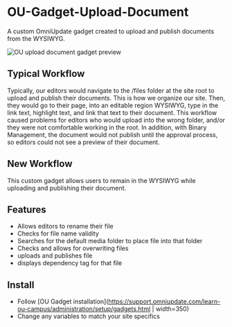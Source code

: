 # OU-Gadget-Upload-Document

A custom OmniUpdate gadget created to upload and publish documents from the WYSIWYG.

![OU upload document gadget preview](https://www.wcu.edu/custom_gadgets/insert-document/insert-document-thumbnail.png)

## Typical Workflow

Typically, our editors would navigate to the /files folder at the site root to upload and publish their documents. This is how we organize our site. Then, they would go to their page, into an editable region WYSIWYG, type in the link text, highlight text, and link that text to their document. This workflow caused problems for editors who would upload into the wrong folder, and/or they were not comfortable working in the root. In addition, with Binary Management, the document would not publish until the approval process, so editors could not see a preview of their document.

## New Workflow

This custom gadget allows users to remain in the WYSIWYG while uploading and publishing their document.

## Features

- Allows editors to rename their file
- Checks for file name validity
- Searches for the default media folder to place file into that folder
- Checks and allows for overwriting files
- uploads and publishes file
- displays dependency tag for that file

## Install
 
- Follow [OU Gadget installation](https://support.omniupdate.com/learn-ou-campus/administration/setup/gadgets.html | width=350)
- Change any variables to match your site specifics
